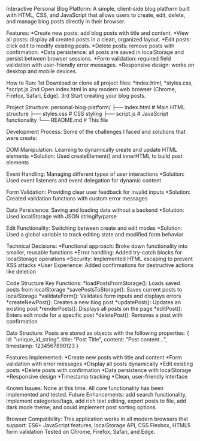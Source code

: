Interactive Personal Blog Platform:
A simple, client-side blog platform built with HTML, CSS, and JavaScript that allows users to create, edit, delete, and manage blog posts directly in their browser.

Features:
*Create new posts: add blog posts with title and content.
*View all posts: display all created posts in a clean, organized layout.
*Edit posts: click edit to modify existing posts.
*Delete posts: remove posts with confirmation.
*Data persistence: all posts are saved in localStorage and persist between browser sessions.
*Form validation: required field validation with user-friendly error messages.
*Responsive design: works on desktop and mobile devices.

How to Run:
1st Download or clone all project files: *index.html, *styles.css, *script.js
2nd Open index.html in any modern web browser (Chrome, Firefox, Safari, Edge).
3rd Start creating your blog posts.

Project Structure:
personal-blog-platform/
├── index.html      # Main HTML structure
├── styles.css      # CSS styling
├── script.js       # JavaScript functionality
└── README.md       # This file

Development Process:
Some of the challenges I faced and solutions that were create:

DOM Manipulation: Learning to dynamically create and update HTML elements
*Solution: Used createElement() and innerHTML to build post elements

Event Handling: Managing different types of user interactions
*Solution: Used event listeners and event delegation for dynamic content

Form Validation: Providing clear user feedback for invalid inputs
*Solution: Created validation functions with custom error messages

Data Persistence: Saving and loading data without a backend
*Solution: Used localStorage with JSON stringify/parse

Edit Functionality: Switching between create and edit modes
*Solution: Used a global variable to track editing state and modified form behavior

Technical Decisions:
*Functional approach: Broke down functionality into smaller, reusable functions
*Error handling: Added try-catch blocks for localStorage operations
*Security: Implemented HTML escaping to prevent XSS attacks
*User Experience: Added confirmations for destructive actions like deletion

Code Structure
Key Functions:
*loadPostsFromStorage(): Loads saved posts from localStorage
*savePostsToStorage(): Saves current posts to localStorage
*validateForm(): Validates form inputs and displays errors
*createNewPost(): Creates a new blog post
*updatePost(): Updates an existing post
*renderPosts(): Displays all posts on the page
*editPost(): Enters edit mode for a specific post
*deletePost(): Removes a post with confirmation

Data Structure:
Posts are stored as objects with the following properties:
{
    id: "unique_id_string",
    title: "Post Title",
    content: "Post content...",
    timestamp: 1234567890123
}

Features Implemented:
*Create new posts with title and content
*Form validation with error messages
*Display all posts dynamically
*Edit existing posts
*Delete posts with confirmation
*Data persistence with localStorage
*Responsive design
*Timestamp tracking
*Clean, user-friendly interface

Known Issues:
None at this time. All core functionality has been implemented and tested.
Future Enhancements: add search functionality, implement categories/tags, add rich text editing, export posts to file, add dark mode theme, and could implement post sorting options.

Browser Compatibility:
This application works in all modern browsers that support: ES6+ JavaScript features, localStorage API, CSS Flexbox, HTML5 form validation
Tested on Chrome, Firefox, Safari, and Edge.
